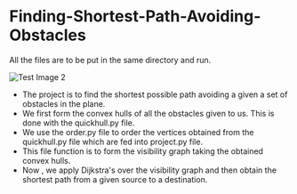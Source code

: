 # Finding-Shortest-Path-Avoiding-Obstacles
All the files are to be put in the same directory and run.

![Test Image 2](https://www.google.com/url?sa=i&rct=j&q=&esrc=s&source=images&cd=&cad=rja&uact=8&ved=2ahUKEwiF4r2Xwd3gAhUJL48KHVmNDssQjRx6BAgBEAU&url=http%3A%2F%2Fwww.gamasutra.com%2Fblogs%2FMattKlingensmith%2F20130907%2F199787%2FOverview_of_Motion_Planning.php&psig=AOvVaw0gAmR2lFeBG0Hu76FJp2eP&ust=1551411693080163)

* The project is to find the shortest possible path avoiding a given a set of obstacles in the plane.
* We first form the convex hulls of all the obstacles given to us. This is done with the quickhull.py file. 
* We use the order.py file to order the vertices obtained from the quickhull.py file which are fed into project.py file. 
* This file function is to form the visibility graph taking the obtained convex hulls.
* Now , we apply Dijkstra's over the visibility graph and then obtain the shortest path from a given source to a destination.
